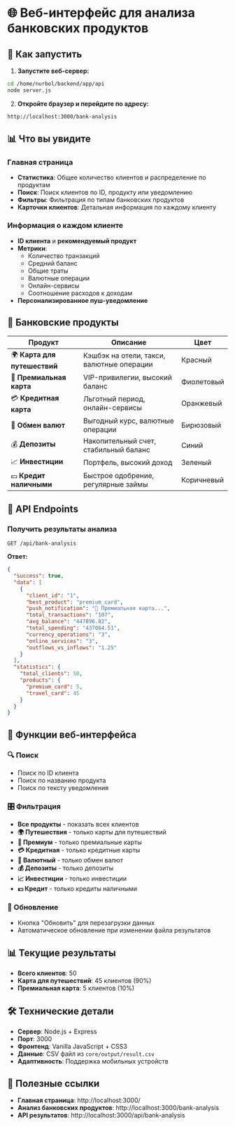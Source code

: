 # 🌐 Веб-интерфейс для анализа банковских продуктов

## 🚀 Как запустить

1. **Запустите веб-сервер:**
```bash
cd /home/nurbol/backend/app/api
node server.js
```

2. **Откройте браузер и перейдите по адресу:**
```
http://localhost:3000/bank-analysis
```

## 📊 Что вы увидите

### Главная страница
- **Статистика**: Общее количество клиентов и распределение по продуктам
- **Поиск**: Поиск клиентов по ID, продукту или уведомлению
- **Фильтры**: Фильтрация по типам банковских продуктов
- **Карточки клиентов**: Детальная информация по каждому клиенту

### Информация о каждом клиенте
- **ID клиента** и **рекомендуемый продукт**
- **Метрики**:
  - Количество транзакций
  - Средний баланс
  - Общие траты
  - Валютные операции
  - Онлайн-сервисы
  - Соотношение расходов к доходам
- **Персонализированное пуш-уведомление**

## 🎯 Банковские продукты

| Продукт | Описание | Цвет |
|---------|----------|------|
| 🌍 **Карта для путешествий** | Кэшбэк на отели, такси, валютные операции | Красный |
| 💎 **Премиальная карта** | VIP-привилегии, высокий баланс | Фиолетовый |
| 💳 **Кредитная карта** | Льготный период, онлайн-сервисы | Оранжевый |
| 💱 **Обмен валют** | Выгодный курс, валютные операции | Бирюзовый |
| 💰 **Депозиты** | Накопительный счет, стабильный баланс | Синий |
| 📈 **Инвестиции** | Портфель, высокий доход | Зеленый |
| 💵 **Кредит наличными** | Быстрое одобрение, регулярные займы | Коричневый |

## 🔧 API Endpoints

### Получить результаты анализа
```
GET /api/bank-analysis
```

**Ответ:**
```json
{
  "success": true,
  "data": [
    {
      "client_id": "1",
      "best_product": "premium_card",
      "push_notification": "💎 Премиальная карта...",
      "total_transactions": "107",
      "avg_balance": "447896.82",
      "total_spending": "437064.51",
      "currency_operations": "3",
      "online_services": "3",
      "outflows_vs_inflows": "1.25"
    }
  ],
  "statistics": {
    "total_clients": 50,
    "products": {
      "premium_card": 5,
      "travel_card": 45
    }
  }
}
```

## 📱 Функции веб-интерфейса

### 🔍 Поиск
- Поиск по ID клиента
- Поиск по названию продукта
- Поиск по тексту уведомления

### 🎛️ Фильтрация
- **Все продукты** - показать всех клиентов
- **🌍 Путешествия** - только карты для путешествий
- **💎 Премиум** - только премиальные карты
- **💳 Кредитная** - только кредитные карты
- **💱 Валютный** - только обмен валют
- **💰 Депозиты** - только депозиты
- **📈 Инвестиции** - только инвестиции
- **💵 Кредит** - только кредиты наличными

### 🔄 Обновление
- Кнопка "Обновить" для перезагрузки данных
- Автоматическое обновление при изменении файла результатов

## 📊 Текущие результаты

- **Всего клиентов**: 50
- **Карта для путешествий**: 45 клиентов (90%)
- **Премиальная карта**: 5 клиентов (10%)

## 🛠️ Технические детали

- **Сервер**: Node.js + Express
- **Порт**: 3000
- **Фронтенд**: Vanilla JavaScript + CSS3
- **Данные**: CSV файл из `core/output/result.csv`
- **Адаптивность**: Поддержка мобильных устройств

## 🔗 Полезные ссылки

- **Главная страница**: http://localhost:3000/
- **Анализ банковских продуктов**: http://localhost:3000/bank-analysis
- **API результатов**: http://localhost:3000/api/bank-analysis

